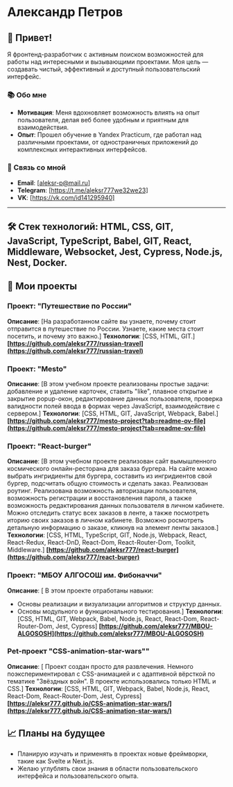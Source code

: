 # Александр Петров

## 👋 Привет!

Я фронтенд-разработчик с активным поиском возможностей для работы над интересными и вызывающими проектами. Моя цель — создавать чистый, эффективный и доступный пользовательский интерфейс.

### 📚 Обо мне
- **Мотивация**: Меня вдохновляет возможность влиять на опыт пользователя, делая веб более удобным и приятным для взаимодействия.
- **Опыт**: Прошел обучение в Yandex Practicum, где работал над различными проектами, от одностраничных приложений до комплексных интерактивных интерфейсов.

### 🔗 Связь со мной
- **Email**: [aleksr-p@mail.ru]
- **Telegram**: [https://t.me/aleksr777we32we23]
- **VK**: [https://vk.com/id141295940]
---

## 🛠️ Стек технологий: HTML, CSS, GIT, JavaScript, TypeScript, Babel, GIT, React, Middleware, Websocket, Jest, Cypress, Node.js, Nest, Docker.

## 📄 Мои проекты

### Проект: "Путешествие по России"
**Описание**: [На разработанном сайте вы узнаете, почему стоит отправится в путешествие по России. Узнаете, какие места стоит посетить, и почему это важно.]
**Технологии**: [CSS, HTML, GIT.]
**[https://github.com/aleksr777/russian-travel](https://github.com/aleksr777/russian-travel)**

### Проект: "Mesto"
**Описание**: [В этом учебном проекте реализованы простые задачи: добавление и удаление карточек, ставить "like", плавное открытие и закрытие popup-окон, редактирование данных пользователя, проверка валидности полей ввода в формах через JavaScript, взаимодействие с сервером.]
**Технологии**: [CSS, HTML, GIT, JavaScript, Webpack, Babel.]
**[https://github.com/aleksr777/mesto-project?tab=readme-ov-file](https://github.com/aleksr777/mesto-project?tab=readme-ov-file)**

### Проект: "React-burger"
**Описание**: [В этом учебном проекте реализован сайт вымышленного космического онлайн-ресторана для заказа бургера.
На сайте можно выбрать ингридиенты для бургера, составить из ингридиентов свой бургер, подсчитать общую стоимость и сделать заказ. Реализован роутинг. Реализована возможность авторизации пользователя, возможность регистрации и восстановления пароля, а также возможность редактирования данных пользователя в личном кабинете. Можно отследить статус всех заказов в ленте, а также посмотреть иторию своих заказов в личном кабинете. Возможно росмотреть детальную информацию о заказе, кликнув на элемент ленты заказов.]
**Технологии**: [CSS, HTML, TypeScript, GIT, Node.js, Webpack, React, React-Redux, React-DnD, React-Dom, React-Router-Dom, Toolkit, Middleware.]
**[https://github.com/aleksr777/react-burger](https://github.com/aleksr777/react-burger)**

### Проект: "МБОУ АЛГОСОШ им. Фибоначчи"
**Описание**: [
В этом проекте отработаны навыки:
- Основы реализации и визуализации алгоритмов и структур данных.
- Основы модульного и функционального тестирования.]
**Технологии**: [CSS, HTML, GIT, Webpack, Babel, Node.js, React, React-Dom, React-Router-Dom, Jest, Cypress]
**[https://github.com/aleksr777/MBOU-ALGOSOSH](https://github.com/aleksr777/MBOU-ALGOSOSH)**

### Pet-проект "CSS-animation-star-wars""
**Описание**: [
Проект создан просто для развлечения.
Немного поэкспериментировал с CSS-анимацией и с адаптивной вёрсткой по тематике "Звёздных войн".
В проекте использовались только HTML и CSS.]
**Технологии**: [CSS, HTML, GIT, Webpack, Babel, Node.js, React, React-Dom, React-Router-Dom, Jest, Cypress]
**[https://aleksr777.github.io/CSS-animation-star-wars/](https://aleksr777.github.io/CSS-animation-star-wars/)**


## 📈 Планы на будущее
- Планирую изучать и применять в проектах новые фреймворки, такие как Svelte и Next.js.
- Желаю углублять свои знания в области пользовательского интерфейса и пользовательского опыта.

